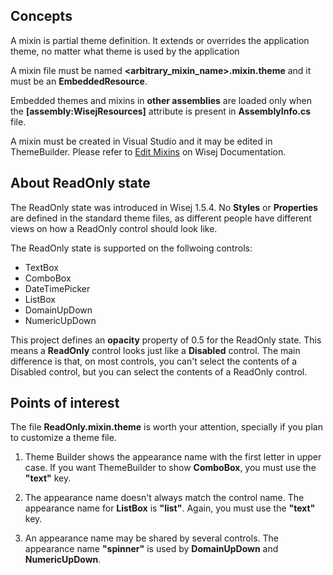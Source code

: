 ## Concepts

A mixin is partial theme definition. It extends or overrides the application theme, no matter what theme is used by the application

A mixin file must be named __<arbitrary_mixin_name>.mixin.theme__ and it must be an __EmbeddedResource__.

Embedded themes and mixins in __other assemblies__ are loaded only when the __[assembly:WisejResources]__ attribute is present in __AssemblyInfo.cs__ file.

A mixin must be created in Visual Studio and it may be edited in ThemeBuilder. Please refer to [Edit Mixins](https://wisej.com/docs/html/EditMixins.htm) on Wisej Documentation.

## About __ReadOnly__ state

The ReadOnly state was introduced in Wisej 1.5.4. No __Styles__ or __Properties__ are defined in the standard theme files, as different people have different views on how a ReadOnly control should look like.

The ReadOnly state is supported on the follwoing controls:
* TextBox
* ComboBox
* DateTimePicker
* ListBox
* DomainUpDown
* NumericUpDown

This project defines an __opacity__ property of 0.5 for the ReadOnly state. This means a __ReadOnly__ control looks just like a __Disabled__ control.
The main difference is that, on most controls, you can't select the contents of a Disabled control, but you can select the contents of a ReadOnly control.

## Points of interest

The file __ReadOnly.mixin.theme__ is worth your attention, specially if you plan to customize a theme file.

1) Theme Builder shows the appearance name with the first letter in upper case. If you want ThemeBuilder to show __ComboBox__, you must use the __"text"__ key.

2) The appearance name doesn't always match the control name. The appearance name for __ListBox__ is __"list"__. Again, you must use the __"text"__ key.

3) An appearance name may be shared by several controls. The appearance name __"spinner"__ is used by __DomainUpDown__ and __NumericUpDown__.

